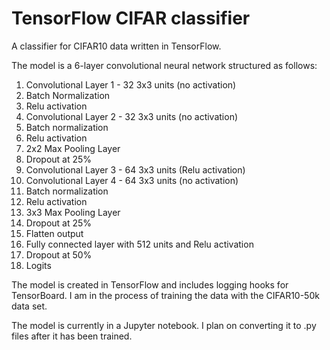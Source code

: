 # TensorFlow CIFAR classifier

A classifier for CIFAR10 data written in TensorFlow.

The model is a 6-layer convolutional neural network structured as follows:

1. Convolutional Layer 1 - 32 3x3 units (no activation)
2. Batch Normalization
3. Relu activation
2. Convolutional Layer 2 - 32 3x3 units (no activation)
4. Batch normalization
5. Relu activation
3. 2x2 Max Pooling Layer
4. Dropout at 25%
5. Convolutional Layer 3 - 64 3x3 units (Relu activation)
6. Convolutional Layer 4 - 64 3x3 units (no activation)
8. Batch normalization
9. Relu activation
7. 3x3 Max Pooling Layer
8. Dropout at 25%
9. Flatten output
10. Fully connected layer with 512 units and Relu activation
11. Dropout at 50%
12. Logits

The model is created in TensorFlow and includes logging hooks for TensorBoard. I am in the process of training the data with the CIFAR10-50k data set.

The model is currently in a Jupyter notebook. I plan on converting it to .py files after it has been trained.
